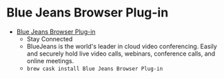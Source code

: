 # Blue Jeans Browser Plug-in
- [Blue Jeans Browser Plug-in](https://www.bluejeans.com/)
  -  Stay Connected
  - BlueJeans is the world's leader in cloud video conferencing. Easily and securely hold live video calls, webinars, conference calls, and online meetings.
  - `brew cask install Blue Jeans Browser Plug-in`
